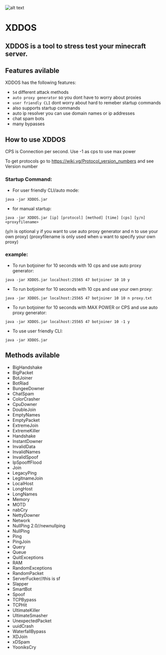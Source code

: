 ![alt text](https://cdn.discordapp.com/attachments/949290845222350928/964583278789148763/cover.png)
#                  XDDOS

## XDDOS is a tool to stress test your minecraft server.

## Features avilable

XDDOS has the following features:

- `54` different attack methods
- `auto proxy generator` so you dont have to worry about proxies
- `user friendly CLI` dont worry about hard to remeber startup commands
- also supports startup commands 
- auto ip resolver you can use domain names or ip addresses
- chat spam bots
- many bypasses

## How to use XDDOS

CPS is Connection per second. Use -1 as cps to use max power

To get protocols go to https://wiki.vg/Protocol_version_numbers and see Version number

### Startup Command: 

- For user friendly CLI/auto mode:
```
java -jar XDDOS.jar
```

- for manual startup:
```
java -jar XDDOS.jar [ip] [protocol] [method] [time] [cps] [y/n] <proxyfilename>
```
(y/n is optional y if you want to use auto proxy generator and n to use your own proxy) (proxyfilename is only used when u want to specify your own proxy)

### example:  

- To run botjoiner for 10 seconds with 10 cps and use auto proxy generator:
```
java -jar XDDOS.jar localhost:25565 47 botjoiner 10 10 y
```

- To run botjoiner for 10 seconds with 10 cps and use your own proxy:
```
java -jar XDDOS.jar localhost:25565 47 botjoiner 10 10 n proxy.txt
```

- To run botjoiner for 10 seconds with MAX POWER or CPS and use auto proxy generator:
```
java -jar XDDOS.jar localhost:25565 47 botjoiner 10 -1 y
```

- To use user friendly CLI:
```
java -jar XDDOS.jar
```

## Methods avilable

- BigHandshake
- BigPacket
- BotJoiner
- BotRiad
- BungeeDowner
- ChatSpam
- ColorCrasher
- CpuDowner
- DoubleJoin
- EmptyNames
- EmptyPacket
- ExtremeJoin
- ExtremeKiller
- Handshake
- InstantDowner
- InvalidData
- InvalidNames
- InvalidSpoof
- IpSpooffFlood
- Join
- LegacyPing
- LegitnameJoin
- LocalHost
- LongHost
- LongNames
- Memory
- MOTD
- nabCry
- NettyDowner
- Network
- NullPing 2.0//newnullping
- NullPing
- Ping
- PingJoin
- Query
- Queue
- QuitExceptions
- RAM
- RandomExceptions
- RandomPacket
- ServerFucker//this is sf
- Slapper
- SmartBot
- Spoof
- TCPBypass
- TCPHit
- UltimateKiller
- UltimateSmasher
- UnexpectedPacket
- uuidCrash
- WaterfallBypass
- XDJoin
- xDSpam
- YooniksCry